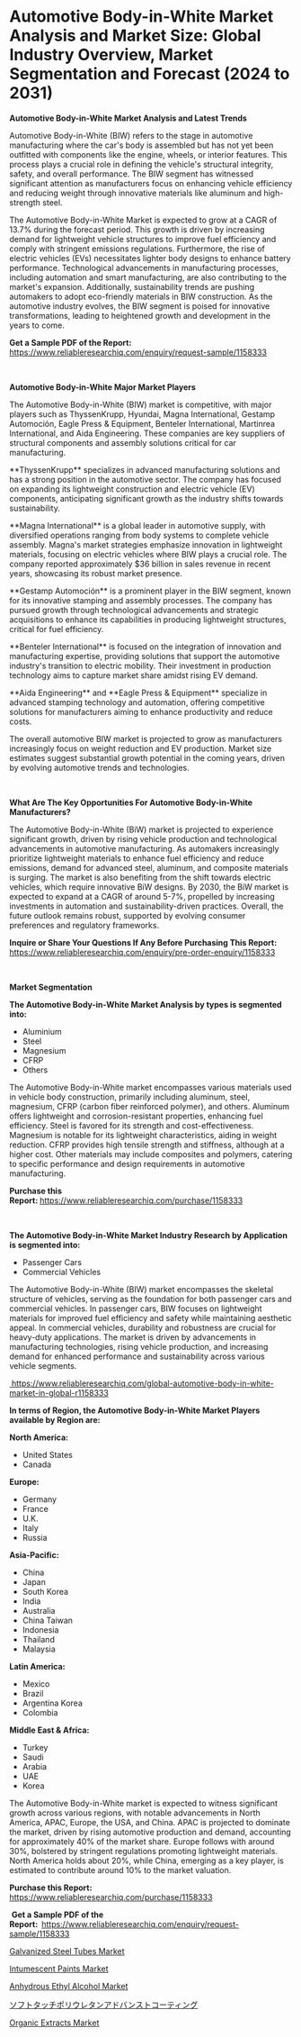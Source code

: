 <p><h1>Automotive Body-in-White Market Analysis and Market Size: Global Industry Overview, Market Segmentation and Forecast (2024 to 2031)</h1></p><p><strong>Automotive Body-in-White Market Analysis and Latest Trends</strong></p>
<p><p>Automotive Body-in-White (BIW) refers to the stage in automotive manufacturing where the car's body is assembled but has not yet been outfitted with components like the engine, wheels, or interior features. This process plays a crucial role in defining the vehicle's structural integrity, safety, and overall performance. The BIW segment has witnessed significant attention as manufacturers focus on enhancing vehicle efficiency and reducing weight through innovative materials like aluminum and high-strength steel.</p><p>The Automotive Body-in-White Market is expected to grow at a CAGR of 13.7% during the forecast period. This growth is driven by increasing demand for lightweight vehicle structures to improve fuel efficiency and comply with stringent emissions regulations. Furthermore, the rise of electric vehicles (EVs) necessitates lighter body designs to enhance battery performance. Technological advancements in manufacturing processes, including automation and smart manufacturing, are also contributing to the market's expansion. Additionally, sustainability trends are pushing automakers to adopt eco-friendly materials in BIW construction. As the automotive industry evolves, the BIW segment is poised for innovative transformations, leading to heightened growth and development in the years to come.</p></p>
<p><strong>Get a Sample PDF of the Report:&nbsp;</strong> <a href="https://www.reliableresearchiq.com/enquiry/request-sample/1158333">https://www.reliableresearchiq.com/enquiry/request-sample/1158333</a></p>
<p>&nbsp;</p>
<p><strong>Automotive Body-in-White Major Market Players</strong></p>
<p><p>The Automotive Body-in-White (BIW) market is competitive, with major players such as ThyssenKrupp, Hyundai, Magna International, Gestamp Automoción, Eagle Press & Equipment, Benteler International, Martinrea International, and Aida Engineering. These companies are key suppliers of structural components and assembly solutions critical for car manufacturing.</p><p>**ThyssenKrupp** specializes in advanced manufacturing solutions and has a strong position in the automotive sector. The company has focused on expanding its lightweight construction and electric vehicle (EV) components, anticipating significant growth as the industry shifts towards sustainability.</p><p>**Magna International** is a global leader in automotive supply, with diversified operations ranging from body systems to complete vehicle assembly. Magna's market strategies emphasize innovation in lightweight materials, focusing on electric vehicles where BIW plays a crucial role. The company reported approximately $36 billion in sales revenue in recent years, showcasing its robust market presence.</p><p>**Gestamp Automoción** is a prominent player in the BIW segment, known for its innovative stamping and assembly processes. The company has pursued growth through technological advancements and strategic acquisitions to enhance its capabilities in producing lightweight structures, critical for fuel efficiency.</p><p>**Benteler International** is focused on the integration of innovation and manufacturing expertise, providing solutions that support the automotive industry's transition to electric mobility. Their investment in production technology aims to capture market share amidst rising EV demand.</p><p>**Aida Engineering** and **Eagle Press & Equipment** specialize in advanced stamping technology and automation, offering competitive solutions for manufacturers aiming to enhance productivity and reduce costs.</p><p>The overall automotive BIW market is projected to grow as manufacturers increasingly focus on weight reduction and EV production. Market size estimates suggest substantial growth potential in the coming years, driven by evolving automotive trends and technologies.</p></p>
<p>&nbsp;</p>
<p><strong>What Are The Key Opportunities For Automotive Body-in-White Manufacturers?</strong></p>
<p><p>The Automotive Body-in-White (BiW) market is projected to experience significant growth, driven by rising vehicle production and technological advancements in automotive manufacturing. As automakers increasingly prioritize lightweight materials to enhance fuel efficiency and reduce emissions, demand for advanced steel, aluminum, and composite materials is surging. The market is also benefiting from the shift towards electric vehicles, which require innovative BiW designs. By 2030, the BiW market is expected to expand at a CAGR of around 5-7%, propelled by increasing investments in automation and sustainability-driven practices. Overall, the future outlook remains robust, supported by evolving consumer preferences and regulatory frameworks.</p></p>
<p><strong>Inquire or Share Your Questions If Any Before Purchasing This Report:</strong> <a href="https://www.reliableresearchiq.com/enquiry/pre-order-enquiry/1158333">https://www.reliableresearchiq.com/enquiry/pre-order-enquiry/1158333</a></p>
<p>&nbsp;</p>
<p><strong>Market Segmentation</strong></p>
<p><strong>The Automotive Body-in-White Market Analysis by types is segmented into:</strong></p>
<p><ul><li>Aluminium</li><li>Steel</li><li>Magnesium</li><li>CFRP</li><li>Others</li></ul></p>
<p><p>The Automotive Body-in-White market encompasses various materials used in vehicle body construction, primarily including aluminum, steel, magnesium, CFRP (carbon fiber reinforced polymer), and others. Aluminum offers lightweight and corrosion-resistant properties, enhancing fuel efficiency. Steel is favored for its strength and cost-effectiveness. Magnesium is notable for its lightweight characteristics, aiding in weight reduction. CFRP provides high tensile strength and stiffness, although at a higher cost. Other materials may include composites and polymers, catering to specific performance and design requirements in automotive manufacturing.</p></p>
<p><strong>Purchase this Report:&nbsp;</strong><a href="https://www.reliableresearchiq.com/purchase/1158333">https://www.reliableresearchiq.com/purchase/1158333</a></p>
<p>&nbsp;</p>
<p><strong>The Automotive Body-in-White Market Industry Research by Application is segmented into:</strong></p>
<p><ul><li>Passenger Cars</li><li>Commercial Vehicles</li></ul></p>
<p><p>The Automotive Body-in-White (BIW) market encompasses the skeletal structure of vehicles, serving as the foundation for both passenger cars and commercial vehicles. In passenger cars, BIW focuses on lightweight materials for improved fuel efficiency and safety while maintaining aesthetic appeal. In commercial vehicles, durability and robustness are crucial for heavy-duty applications. The market is driven by advancements in manufacturing technologies, rising vehicle production, and increasing demand for enhanced performance and sustainability across various vehicle segments.</p></p>
<p><a href="https://www.reliableresearchiq.com/global-automotive-body-in-white-market-in-global-r1158333">&nbsp;https://www.reliableresearchiq.com/global-automotive-body-in-white-market-in-global-r1158333</a></p>
<p><strong>In terms of Region, the Automotive Body-in-White Market Players available by Region are:</strong></p>
<p>
    <p> <strong> North America: </strong>
        <ul>
            <li>United States</li>
            <li>Canada</li>
        </ul>
        </p> 
    <p> <strong> Europe: </strong>
        <ul>
            <li>Germany</li>
            <li>France</li>
            <li>U.K.</li>
            <li>Italy</li>
            <li>Russia</li>
        </ul>
        </p> 
    <p> <strong> Asia-Pacific: </strong>
        <ul>
            <li>China</li>
            <li>Japan</li>
            <li>South Korea</li>
            <li>India</li>
            <li>Australia</li>
            <li>China Taiwan</li>
            <li>Indonesia</li>
            <li>Thailand</li>
            <li>Malaysia</li>
        </ul>
        </p> 
    <p> <strong> Latin America: </strong>
        <ul>
            <li>Mexico</li>
            <li>Brazil</li>
            <li>Argentina Korea</li>
            <li>Colombia</li>
        </ul>
        </p> 
    <p> <strong> Middle East & Africa: </strong>
        <ul>
            <li>Turkey</li>
            <li>Saudi</li>
            <li>Arabia</li>
            <li>UAE</li>
            <li>Korea</li>
        </ul>
    </p>
    </p>
<p><p>The Automotive Body-in-White market is expected to witness significant growth across various regions, with notable advancements in North America, APAC, Europe, the USA, and China. APAC is projected to dominate the market, driven by rising automotive production and demand, accounting for approximately 40% of the market share. Europe follows with around 30%, bolstered by stringent regulations promoting lightweight materials. North America holds about 20%, while China, emerging as a key player, is estimated to contribute around 10% to the market valuation.</p></p>
<p><strong>Purchase this Report: </strong><a href="https://www.reliableresearchiq.com/purchase/1158333">https://www.reliableresearchiq.com/purchase/1158333</a></p>
<p>&nbsp;<strong>Get a Sample PDF of the Report:&nbsp;&nbsp;</strong><a href="https://www.reliableresearchiq.com/enquiry/request-sample/1158333">https://www.reliableresearchiq.com/enquiry/request-sample/1158333</a></p>
<p><strong></strong></p>
<p><p><a href="https://issuu.com/reportprime-2/docs/galvanized-steel-tubes-market-size-_f62e7589c98083">Galvanized Steel Tubes Market</a></p><p><a href="https://www.linkedin.com/pulse/global-intumescent-paints-industry-analysis-share-growth-trends-bquoe?trackingId=O8ay1cm3R565RRMj%2FO2HGg%3D%3D">Intumescent Paints Market</a></p><p><a href="https://www.linkedin.com/pulse/anhydrous-ethyl-alcohol-market-outlook-share-analysis-growth-vfwve?trackingId=ie4LcumiTRKjwXTSOQkxTQ%3D%3D">Anhydrous Ethyl Alcohol Market</a></p><p><a href="https://medium.com/@shepardelmer/soft-touch-polyurethane-advanced-coatings-632f8467f523">ソフトタッチポリウレタンアドバンストコーティング</a></p><p><a href="https://issuu.com/reportprime-2/docs/organic-extracts-market-size-2030.p_d81c7f570650bc">Organic Extracts Market</a></p></p>